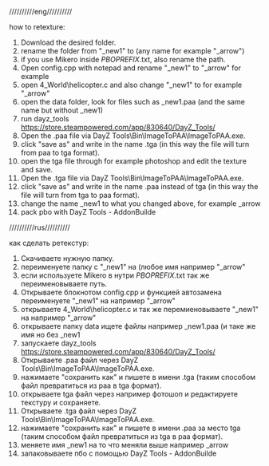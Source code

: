 //////////eng//////////


how to retexture:
1. Download the desired folder.
2. rename the folder from "_new1" to (any name for example "_arrow")
3. if you use Mikero inside $PBOPREFIX$.txt, also rename the path.
4. Open config.cpp with notepad and rename "_new1" to "_arrow" for example
5. open 4_World\helicopter.c and also change "_new1" to for example "_arrow"
6. open the data folder, look for files such as _new1.paa (and the same name but without _new1)
7. run dayz_tools https://store.steampowered.com/app/830640/DayZ_Tools/
8. Open the .paa file via DayZ Tools\Bin\ImageToPAA\ImageToPAA.exe.
9. click "save as" and write in the name .tga (in this way the file will turn from paa to tga format).
10. open the tga file through for example photoshop and edit the texture and save.
11. Open the .tga file via DayZ Tools\Bin\ImageToPAA\ImageToPAA.exe.
12. click "save as" and write in the name .paa instead of tga (in this way the file will turn from tga to paa format).
13. change the name _new1 to what you changed above, for example _arrow
14. pack pbo with DayZ Tools - AddonBuilde


//////////rus//////////

как сделать ретекстур:
1. Скачиваете нужную папку.
2. переименуете папку с "_new1" на (любое имя например "_arrow"
3. если используете Mikero в нутри $PBOPREFIX$.txt так же переименовываете путь.
4. Открываете блокнотом config.cpp и функцией автозамена переименуете "_new1" на например "_arrow"
5. открываете 4_World\helicopter.c и так же перемиеновываете  "_new1" на например "_arrow"
6. открываете папку data ищете файлы например _new1.paa (и таке же имя но без _new1 
7. запускаете dayz_tools https://store.steampowered.com/app/830640/DayZ_Tools/ 
8. Открываете .paa файл через DayZ Tools\Bin\ImageToPAA\ImageToPAA.exe.
9. нажимаете "сохранить как" и пишете в имени .tga (таким способом файл превратиться из paa в tga формат).
10. открываете tga файл через например фотошоп и редактируете текстуру и сохраняете.
11. Открываете .tga файл через DayZ Tools\Bin\ImageToPAA\ImageToPAA.exe.
12. нажимаете "сохранить как" и пишете в имени .paa за место tga (таким способом файл превратиться из tga в  paa формат).
13. меняете имя _new1 на то что меняли выше например _arrow
14. запаковываете пбо с помощью  DayZ Tools - AddonBuilde
